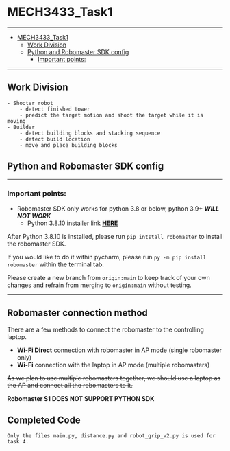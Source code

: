 # MECH3433_Task1

---
<!-- TOC -->
* [MECH3433_Task1](#mech3433_task1)
  * [Work Division](#work-division)
  * [Python and Robomaster SDK config](#python-and-robomaster-sdk-config)
    * [Important points:](#important-points)
<!-- TOC -->

---
## Work Division
	- Shooter robot
		- detect finished tower
		- predict the target motion and shoot the target while it is moving
	- Builder
		- detect building blocks and stacking sequence
		- detect build location
		- move and place building blocks
##  Python and Robomaster SDK config

---

### Important points:
* Robomaster SDK only works for python 3.8 or below, python 3.9+ ***WILL NOT WORK***
  * Python 3.8.10 installer link [**HERE**](https://www.python.org/downloads/release/python-3810/)

After Python 3.8.10 is installed, please run ```pip intstall robomaster``` to install the robomaster SDK.

If you would like to do it within pycharm, please run ```py -m pip install robomaster``` within the terminal tab.

Please create a new branch from ```origin:main``` to keep track of your own changes and refrain from merging to ```origin:main``` without testing.

---

##  Robomaster connection method

  There are a few methods to connect the robomaster to the controlling laptop.
  
* **Wi-Fi Direct** connection with robomaster in AP mode (single robomaster only)
* **Wi-Fi** connection with the laptop in AP mode (multiple robomasters)

~~As we plan to use multiple robomasters together, we should use a laptop as the AP and connect all the robomasters to it.~~

**Robomaster S1 DOES NOT SUPPORT PYTHON SDK**

##		Completed Code

	Only the files main.py, distance.py and robot_grip_v2.py is used for task 4.
